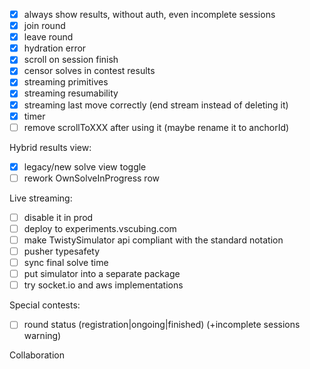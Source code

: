 - [x] always show results, without auth, even incomplete sessions
- [x] join round
- [x] leave round
- [x] hydration error
- [x] scroll on session finish
- [x] censor solves in contest results
- [x] streaming primitives
- [x] streaming resumability
- [x] streaming last move correctly (end stream instead of deleting it)
- [x] timer
- [ ] remove scrollToXXX after using it (maybe rename it to anchorId)

Hybrid results view:
- [x] legacy/new solve view toggle
- [ ] rework OwnSolveInProgress row

Live streaming:
- [ ] disable it in prod
- [ ] deploy to experiments.vscubing.com
- [ ] make TwistySimulator api compliant with the standard notation
- [ ] pusher typesafety
- [ ] sync final solve time
- [ ] put simulator into a separate package
- [ ] try socket.io and aws implementations

Special contests:
- [ ] round status (registration|ongoing|finished) (+incomplete sessions warning)

Collaboration

